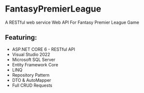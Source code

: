 # FantasyPremierLeague

A RESTful web service Web API For Fantasy Premier League Game

## Featuring:

- ASP.NET CORE 6 - RESTful API
- Visual Studio 2022
- Microsoft SQL Server
- Entity Framework Core
- LINQ
- Repository Pattern
- DTO & AutoMapper
- Full CRUD Requests
